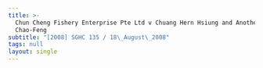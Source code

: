 ```yaml
---
title: >-
  Chun Cheng Fishery Enterprise Pte Ltd v Chuang Hern Hsiung and Another (Lin
  Chao-Feng
subtitle: "[2008] SGHC 135 / 18\_August\_2008"
tags: null
layout: single
---
```


